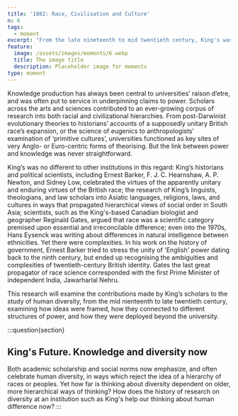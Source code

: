 ```yaml
---
title: '1882: Race, Civilisation and Culture'
n: 6
tags:
  - moment
excerpt: "From the late nineteenth to mid twentieth century, King's was host to important strands of research on human diversity, with many scholars in both humanities and sciences central to the propagation of ideas about racial or civilizational hierarchy"
feature:
  image: /assets/images/moments/6.webp
  title: The image title
  description: Placeholder image for moments
type: moment
---
```


Knowledge production has always been central to universities’ raison d’etre, and was often put to service in underpinning claims to power. Scholars across the arts and sciences contributed to an ever-growing corpus of research into both racial and civilizational hierarchies. From post-Darwinist evolutionary theories to historians’ accounts of a supposedly unitary British race’s expansion, or the science of eugenics to anthropologists’ examination of ‘primitive cultures’, universities functioned as key sites of very Anglo- or Euro-centric forms of theorising. But the link between power and knowledge was never straightforward.

King’s was no different to other institutions in this regard: King’s historians and political scientists, including Ernest Barker, F. J. C. Hearnshaw, A. P. Newton, and Sidney Low, celebrated the virtues of the apparently unitary and enduring virtues of the British race; the research of King’s linguists, theologians, and law scholars into Asiatic languages, religions, laws, and cultures in ways that propagated hierarchical views of social order in South Asia; scientists, such as the King's-based Canadian biologist and geographer Reginald Gates, argued that race was a scientific category premised upon essential and irreconcilable difference; even into the 1970s, Hans Eysenck was writing about differences in natural intelligence between ethnicities. Yet there were complexities. In his work on the history of government, Ernest Barker tried to stress the unity of 'English' power dating back to the ninth century, but ended up recognising the ambiguities and complexities of twentieth-century British identity. Gates the last great propagator of race science corresponded with the first Prime Minister of independent India, Jawarharlal Nehru.

This research will examine the contributions made by King’s scholars to the study of human diversity, from the mid nienteenth to late twentieth century, examining how ideas were framed, how they connected to different structures of power, and how they were deployed beyond the university.

:::question{section}

## King's Future. Knowledge and diversity now

Both academic scholarship and social norms now emphasize, and often celebrate human diversity, in ways which reject the idea of a hierarchy of races or peoples. Yet how far is thinking about diversity dependent on older, more hierarchical ways of thinking? How does the history of research on diversity at an institution such as King's help our thinking about human difference now?
:::
